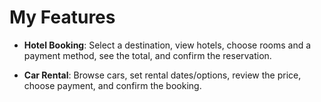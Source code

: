 # My Features
- **Hotel Booking**: Select a destination, view hotels, choose rooms and a payment method, see the total, and confirm the reservation.

- **Car Rental**: Browse cars, set rental dates/options, review the price, choose payment, and confirm the booking.
